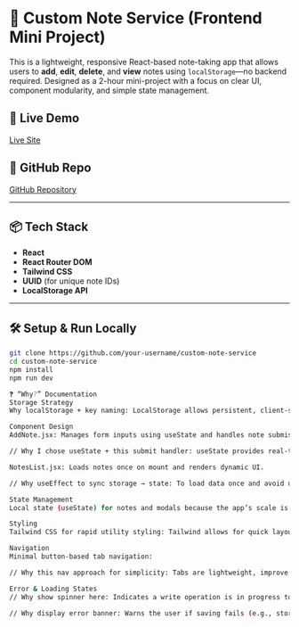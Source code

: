 # 📝 Custom Note Service (Frontend Mini Project)

This is a lightweight, responsive React-based note-taking app that allows users to **add**, **edit**, **delete**, and **view** notes using `localStorage`—no backend required. Designed as a 2-hour mini-project with a focus on clear UI, component modularity, and simple state management.

## 🚀 Live Demo
[Live Site](https://app.netlify.com/sites/spectacular-cocada-827489/overview)

## 📂 GitHub Repo
[GitHub Repository](https://github.com/RochakAgrahari/Notes)

---

## 📦 Tech Stack

- **React**
- **React Router DOM**
- **Tailwind CSS**
- **UUID** (for unique note IDs)
- **LocalStorage API**

---

## 🛠️ Setup & Run Locally

```bash
git clone https://github.com/your-username/custom-note-service
cd custom-note-service
npm install
npm run dev

❓ “Why?” Documentation
Storage Strategy
Why localStorage + key naming: LocalStorage allows persistent, client-side storage without requiring a backend. We used a key like "notes-app-data" to avoid collisions with other potential data in localStorage.

Component Design
AddNote.jsx: Manages form inputs using useState and handles note submission.

// Why I chose useState + this submit handler: useState provides real-time input tracking; the handler ensures data sync with UI and localStorage.

NotesList.jsx: Loads notes once on mount and renders dynamic UI.

// Why useEffect to sync storage → state: To load data once and avoid unnecessary re-renders or infinite loops.

State Management
Local state (useState) for notes and modals because the app’s scale is small, and no global state or complex state transitions were needed.

Styling
Tailwind CSS for rapid utility styling: Tailwind allows for quick layout and spacing adjustments without needing separate stylesheets or class definitions.

Navigation
Minimal button-based tab navigation:

// Why this nav approach for simplicity: Tabs are lightweight, improve UX, and require minimal setup in React Router.

Error & Loading States
// Why show spinner here: Indicates a write operation is in progress to avoid confusion on slow devices.

// Why display error banner: Warns the user if saving fails (e.g., storage full), improving reliability and transparency.
